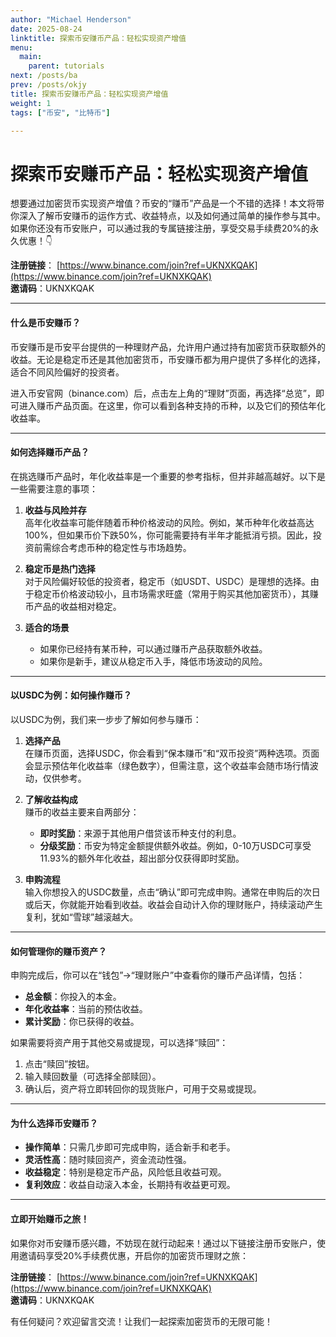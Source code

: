 ```yaml
---
author: "Michael Henderson"
date: 2025-08-24
linktitle: 探索币安赚币产品：轻松实现资产增值
menu:
  main:
    parent: tutorials
next: /posts/ba
prev: /posts/okjy
title: 探索币安赚币产品：轻松实现资产增值
weight: 1
tags: ["币安", "比特币"]

---
```

# 探索币安赚币产品：轻松实现资产增值

想要通过加密货币实现资产增值？币安的“赚币”产品是一个不错的选择！本文将带你深入了解币安赚币的运作方式、收益特点，以及如何通过简单的操作参与其中。如果你还没有币安账户，可以通过我的专属链接注册，享受交易手续费20%的永久优惠！👇

**注册链接**： [https://www.binance.com/join?ref=UKNXKQAK](https://www.binance.com/join?ref=UKNXKQAK)  
**邀请码**：UKNXKQAK  

---

#### 什么是币安赚币？

币安赚币是币安平台提供的一种理财产品，允许用户通过持有加密货币获取额外的收益。无论是稳定币还是其他加密货币，币安赚币都为用户提供了多样化的选择，适合不同风险偏好的投资者。

进入币安官网（binance.com）后，点击左上角的“理财”页面，再选择“总览”，即可进入赚币产品页面。在这里，你可以看到各种支持的币种，以及它们的预估年化收益率。

---

#### 如何选择赚币产品？

在挑选赚币产品时，年化收益率是一个重要的参考指标，但并非越高越好。以下是一些需要注意的事项：

1. **收益与风险并存**  
   高年化收益率可能伴随着币种价格波动的风险。例如，某币种年化收益高达100%，但如果币价下跌50%，你可能需要持有半年才能抵消亏损。因此，投资前需综合考虑币种的稳定性与市场趋势。

2. **稳定币是热门选择**  
   对于风险偏好较低的投资者，稳定币（如USDT、USDC）是理想的选择。由于稳定币价格波动较小，且市场需求旺盛（常用于购买其他加密货币），其赚币产品的收益相对稳定。

3. **适合的场景**  
   - 如果你已经持有某币种，可以通过赚币产品获取额外收益。  
   - 如果你是新手，建议从稳定币入手，降低市场波动的风险。

---

#### 以USDC为例：如何操作赚币？

以USDC为例，我们来一步步了解如何参与赚币：

1. **选择产品**  
   在赚币页面，选择USDC，你会看到“保本赚币”和“双币投资”两种选项。页面会显示预估年化收益率（绿色数字），但需注意，这个收益率会随市场行情波动，仅供参考。

2. **了解收益构成**  
   赚币的收益主要来自两部分：  
   - **即时奖励**：来源于其他用户借贷该币种支付的利息。  
   - **分级奖励**：币安为特定金额提供额外收益。例如，0-10万USDC可享受11.93%的额外年化收益，超出部分仅获得即时奖励。

3. **申购流程**  
   输入你想投入的USDC数量，点击“确认”即可完成申购。通常在申购后的次日或后天，你就能开始看到收益。收益会自动计入你的理财账户，持续滚动产生复利，犹如“雪球”越滚越大。

---

#### 如何管理你的赚币资产？

申购完成后，你可以在“钱包”→“理财账户”中查看你的赚币产品详情，包括：  
- **总金额**：你投入的本金。  
- **年化收益率**：当前的预估收益。  
- **累计奖励**：你已获得的收益。

如果需要将资产用于其他交易或提现，可以选择“赎回”：  
1. 点击“赎回”按钮。  
2. 输入赎回数量（可选择全部赎回）。  
3. 确认后，资产将立即转回你的现货账户，可用于交易或提现。

---

#### 为什么选择币安赚币？

- **操作简单**：只需几步即可完成申购，适合新手和老手。  
- **灵活性高**：随时赎回资产，资金流动性强。  
- **收益稳定**：特别是稳定币产品，风险低且收益可观。  
- **复利效应**：收益自动滚入本金，长期持有收益更可观。

---

#### 立即开始赚币之旅！

如果你对币安赚币感兴趣，不妨现在就行动起来！通过以下链接注册币安账户，使用邀请码享受20%手续费优惠，开启你的加密货币理财之旅：

**注册链接**： [https://www.binance.com/join?ref=UKNXKQAK](https://www.binance.com/join?ref=UKNXKQAK)  
**邀请码**：UKNXKQAK  

有任何疑问？欢迎留言交流！让我们一起探索加密货币的无限可能！